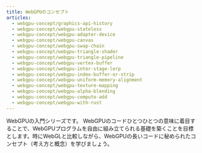 ```yaml
---
title: WebGPUのコンセプト
articles:
  - webgpu-concept/graphics-api-history
  - webgpu-concept/webgpu-stateless
  - webgpu-concept/webgpu-adapter-device
  - webgpu-concept/webgpu-canvas
  - webgpu-concept/webgpu-swap-chain
  - webgpu-concept/webgpu-triangle-shader
  - webgpu-concept/webgpu-triangle-pipeline
  - webgpu-concept/webgpu-vertex-buffer
  - webgpu-concept/webgpu-inter-stage-lerp
  - webgpu-concept/webgpu-index-buffer-or-strip
  - webgpu-concept/webgpu-uniform-memory-alignment
  - webgpu-concept/webgpu-texture-mapping
  - webgpu-concept/webgpu-alpha-blending
  - webgpu-concept/webgpu-compute-add
  - webgpu-concept/webgpu-with-rust
---
```


WebGPUの入門シリーズです。
WebGPUのコードひとつひとつの意味に着目することで、WebGPUプログラムを自由に組み立てられる基礎を築くことを目標とします。時にWebGLと比較しながら、WebGPUの長いコードに秘められたコンセプト（考え方と概念）を学びましょう。
